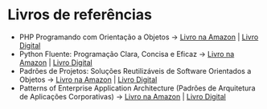 # Livros de referências

- PHP Programando com Orientação a Objetos -> [Livro na Amazon](https://www.amazon.com.br/Php-Programando-com-Orienta%C3%A7%C3%A3o-Objetos/dp/8575226916) | [Livro Digital](https://drive.google.com/file/d/1F3jG68goqm2MIIsN2mG3dpP55jIOFRNT/view?usp=drive_link)
- Python Fluente: Programação Clara, Concisa e Eficaz -> [Livro na Amazon](https://www.amazon.com.br/Python-Fluente-Programa%C3%A7%C3%A3o-Concisa-Eficaz/dp/857522462X) | [Livro Digital](https://drive.google.com/file/d/15aGIOW5QkLTrIm2Ij5avD_WIx2k2GPkI/view?usp=sharing)
- Padrões de Projetos: Soluções Reutilizáveis de Software Orientados a Objetos -> [Livro na Amazon](https://www.amazon.com.br/Padr%C3%B5es-Projetos-Solu%C3%A7%C3%B5es-Reutiliz%C3%A1veis-Orientados/dp/8573076100/) | [Livro Digital](https://drive.google.com/file/d/1h-Ur1Qowz72NiHEE6qT4d6ZBPm2kChG8/view?usp=sharing)
- Patterns of Enterprise Application Architecture (Padrões de Arquitetura de Aplicações Corporativas) -> [Livro na Amazon](https://www.amazon.com/Patterns-Enterprise-Application-Architecture-Martin/dp/0321127420) | [Livro Digital](https://drive.google.com/file/d/1FINTsMbCCMS28EcygyoiTkZCQC8s_fmP/view?usp=sharing)